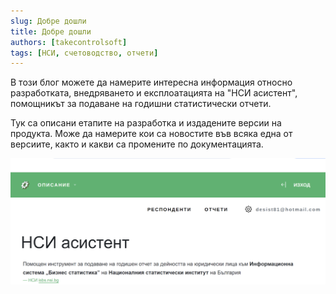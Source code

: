 ```yaml
---
slug: Добре дошли
title: Добре дошли
authors: [takecontrolsoft]
tags: [НСИ, счетоводство, отчети]
---
```


В този блог можете да намерите интересна информация относно разработката, внедряването и експлоатацията на "НСИ асистент", помощникът за подаване на годишни статистически отчети.

Тук са описани етапите на разработка и издадените версии на продукта.
Може да намерите кои са новостите във всяка една от версиите, както и какви са промените по документацията.

![Картичка](./nsi-card.png)
